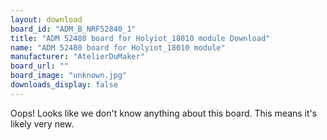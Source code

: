 ```yaml
---
layout: download
board_id: "ADM_B_NRF52840_1"
title: "ADM 52480 board for Holyiot_18010 module Download"
name: "ADM 52480 board for Holyiot_18010 module"
manufacturer: "AtelierDuMaker"
board_url: ""
board_image: "unknown.jpg"
downloads_display: false
---
```


Oops! Looks like we don't know anything about this board. This means it's likely very new.
